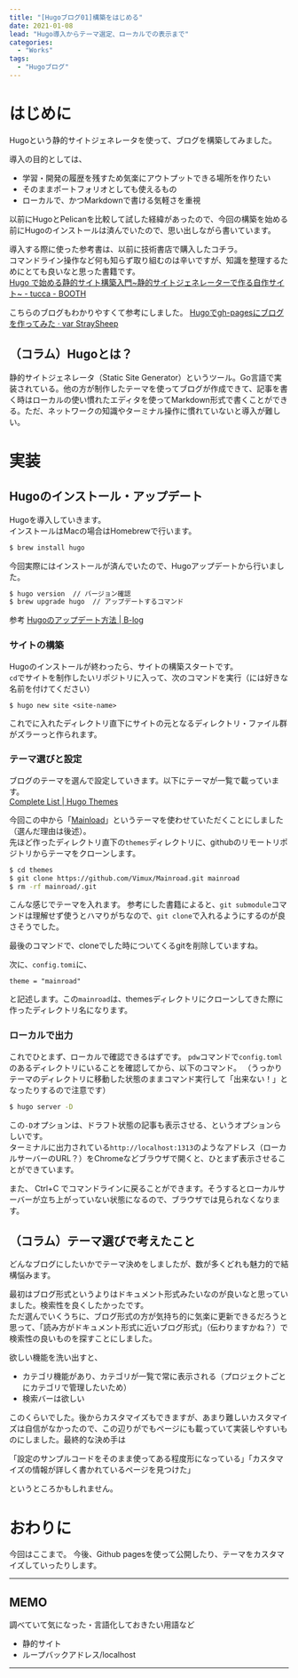 ```yaml
---
title: "[Hugoブログ01]構築をはじめる"
date: 2021-01-08
lead: "Hugo導入からテーマ選定、ローカルでの表示まで"
categories:
  - "Works"
tags:
  - "Hugoブログ"
---
```


# はじめに
Hugoという静的サイトジェネレータを使って、ブログを構築してみました。

導入の目的としては、
- 学習・開発の履歴を残すため気楽にアウトプットできる場所を作りたい
- そのままポートフォリオとしても使えるもの
- ローカルで、かつMarkdownで書ける気軽さを重視

以前にHugoとPelicanを比較して試した経緯があったので、今回の構築を始める前にHugoのインストールは済んでいたので、思い出しながら書いています。  

導入する際に使った参考書は、以前に技術書店で購入したコチラ。  
コマンドライン操作など何も知らず取り組むのは辛いですが、知識を整理するためにとても良いなと思った書籍です。  
[Hugo で始める静的サイト構築入門~静的サイトジェネレーターで作る自作サイト~ - tucca - BOOTH](https://booth.pm/ja/items/2368187)

こちらのブログもわかりやすくて参考にしました。 
[Hugoでgh-pagesにブログを作ってみた · var StraySheep](http://straysheep3.github.io/post/hugo-gh-pages-blog-create/)


## （コラム）Hugoとは？
静的サイトジェネレータ（Static Site Generator）というツール。Go言語で実装されている。他の方が制作したテーマを使ってブログが作成できて、記事を書く時はローカルの使い慣れたエディタを使ってMarkdown形式で書くことができる。ただ、ネットワークの知識やターミナル操作に慣れていないと導入が難しい。

# 実装
## Hugoのインストール・アップデート
Hugoを導入していきます。  
インストールはMacの場合はHomebrewで行います。
```bash
$ brew install hugo
```

今回実際にはインストールが済んでいたので、Hugoアップデートから行いました。  

```bash
$ hugo version  // バージョン確認
$ brew upgrade hugo  // アップデートするコマンド
```

参考
[Hugoのアップデート方法 | B-log](https://beacats.com/how_to_update_hugo/)

### サイトの構築
Hugoのインストールが終わったら、サイトの構築スタートです。  
`cd`でサイトを制作したいリポジトリに入って、次のコマンドを実行（<site-name>には好きな名前を付けてください）

```
$ hugo new site <site-name>
```

これで<site-name>に入れたディレクトリ直下にサイトの元となるディレクトリ・ファイル群がズラーっと作られます。


### テーマ選びと設定
ブログのテーマを選んで設定していきます。以下にテーマが一覧で載っています。  
[Complete List | Hugo Themes](https://themes.gohugo.io/)

今回この中から「[Mainload](https://github.com/vimux/mainroad/)」というテーマを使わせていただくことにしました（選んだ理由は後述）。  
先ほど作ったディレクトリ直下の`themes`ディレクトリに、githubのリモートリポジトリからテーマをクローンします。

```bash
$ cd themes
$ git clone https://github.com/Vimux/Mainroad.git mainroad
$ rm -rf mainroad/.git
```

こんな感じでテーマを入れます。
参考にした書籍によると、`git submodule`コマンドは理解せず使うとハマりがちなので、`git clone`で入れるようにするのが良さそうでした。

最後のコマンドで、cloneでした時についてくるgitを削除していますね。

次に、`config.tomi`に、

```tomi
theme = "mainroad"
```

と記述します。この`mainroad`は、themesディレクトリにクローンしてきた際に作ったディレクトリ名になります。


### ローカルで出力
これでひとまず、ローカルで確認できるはずです。
`pdw`コマンドで`config.toml`のあるディレクトリにいることを確認してから、以下のコマンド。
（うっかりテーマのディレクトリに移動した状態のままコマンド実行して「出来ない！」となったりするので注意です）

```bash
$ hugo server -D
```

この`-D`オプションは、ドラフト状態の記事も表示させる、というオプションらしいです。  
ターミナルに出力されている`http://localhost:1313`のようなアドレス（ローカルサーバーのURL？）をChromeなどブラウザで開くと、ひとまず表示させることができています。

また、 Ctrl+C でコマンドラインに戻ることができます。そうするとローカルサーバーが立ち上がっていない状態になるので、ブラウザでは見られなくなります。


## （コラム）テーマ選びで考えたこと
どんなブログにしたいかでテーマ決めをしましたが、数が多くどれも魅力的で結構悩みます。

最初はブログ形式というよりはドキュメント形式みたいなのが良いなと思っていました。検索性を良くしたかったです。  
ただ選んでいくうちに、ブログ形式の方が気持ち的に気楽に更新できるだろうと思って、「読み方がドキュメント形式に近いブログ形式」（伝わりますかね？）で検索性の良いものを探すことにしました。

欲しい機能を洗い出すと、

- カテゴリ機能があり、カテゴリが一覧で常に表示される（プロジェクトごとにカテゴリで管理したいため）
- 検索バーは欲しい

このくらいでした。後からカスタマイズもできますが、あまり難しいカスタマイズは自信がなかったので、この辺りがでもページにも載っていて実装しやすいものにしました。最終的な決め手は

「設定のサンプルコードをそのまま使ってある程度形になっている」「カスタマイズの情報が詳しく書かれているページを見つけた」

というところかもしれません。

# おわりに
今回はここまで。
今後、Github pagesを使って公開したり、テーマをカスタマイズしていったりします。

---
## MEMO
調べていて気になった・言語化しておきたい用語など
- 静的サイト
- ループバックアドレス/localhost
---